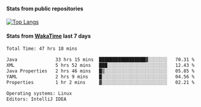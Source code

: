 #### Stats from public repositories

[![Top Langs](https://github-readme-stats.vercel.app/api/top-langs/?username=hyoghurt&layout=compact&exclude_repo=multiserver,docker_compose&langs_count=6)](https://github.com/anuraghazra/github-readme-stats)

#### Stats from [WakaTime](https://wakatime.com/@hyoghurt) last 7 days
<!--START_SECTION:waka-->

```txt
Total Time: 47 hrs 18 mins

Java              33 hrs 15 mins  █████████████████▓░░░░░░░   70.31 %
XML               5 hrs 52 mins   ███░░░░░░░░░░░░░░░░░░░░░░   12.43 %
Java Properties   2 hrs 46 mins   █▒░░░░░░░░░░░░░░░░░░░░░░░   05.85 %
YAML              2 hrs 9 mins    █░░░░░░░░░░░░░░░░░░░░░░░░   04.56 %
Properties        1 hr 2 mins     ▓░░░░░░░░░░░░░░░░░░░░░░░░   02.21 %

Operating systems: Linux
Editors: IntelliJ IDEA
```

<!--END_SECTION:waka-->
